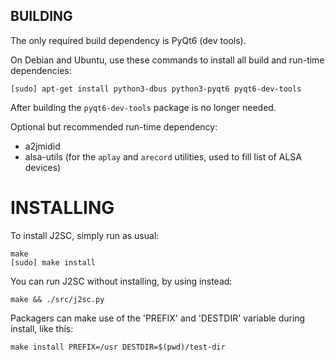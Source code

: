 ## BUILDING

The only required build dependency is PyQt6 (dev tools).

On Debian and Ubuntu, use these commands to install all build and run-time dependencies:

```
[sudo] apt-get install python3-dbus python3-pyqt6 pyqt6-dev-tools
```

After building the `pyqt6-dev-tools` package is no longer needed.

Optional but recommended run-time dependency:

 - a2jmidid
 - alsa-utils (for the `aplay` and `arecord` utilities, used to fill list of ALSA devices)

# INSTALLING

To install J2SC, simply run as usual:

```
make
[sudo] make install
```

You can run J2SC without installing, by using instead:

```
make && ./src/j2sc.py
```

Packagers can make use of the 'PREFIX' and 'DESTDIR' variable during install, like this:

```
make install PREFIX=/usr DESTDIR=$(pwd)/test-dir
```
